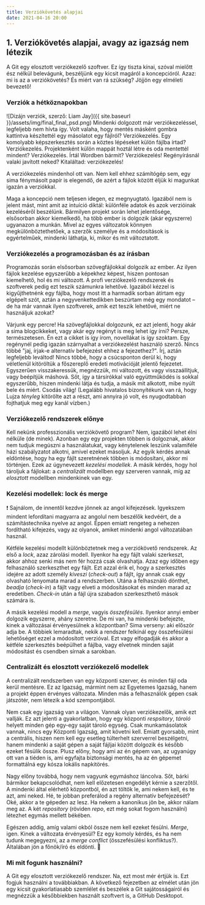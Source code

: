 ```yaml
---
title: Verziókövetés alapjai
date: 2021-04-16 20:00
---
```


## 1. Verziókövetés alapjai, avagy az igazság nem létezik

A Git egy elosztott verziókezelő szoftver. Ez így tiszta kínai, szóval mielőtt ész nélkül belevágunk, beszéljünk egy kicsit magáról a koncepcióról. Azaz: mi is az a verziókövetés? És miért van rá szükség? Jöjjön egy elméleti bevezető!


### Verziók a hétköznapokban

![Dizájn verziók, szerző: Liam Jay]({{ site.baseurl }}/assets/img/final_final_psd.png)
Mindenki dolgozott már verziókezeléssel, legfeljebb nem hívta így. Volt valaha, hogy mentés másként gombra kattintva készítettél egy másolatot egy fájlról? Verziókezelés. Egy komolyabb képszerkesztés során a köztes lépéseket külön fájlba írtad? Verziókezelés. Projektenként külön mappát hoztál létre és oda mentettél mindent? Verziókezelés. Írtál Wordben bármit? Verziókezelés! Regényírásnál valaki javított neked? Kitaláltad: verziókezelés!

A verziókezelés mindenhol ott van. Nem kell ehhez számítógép sem, egy sima fénymásolt papír is elegendő, de azért a fájlok között éljük ki magunkat igazán a verziókkal.

Maga a koncepció nem teljesen idegen, ez megnyugtató. Igazából nem is jelent mást, mint amit az intuíció diktál: különféle adatok és azok verzióinak kezeléséről beszélünk. Bármilyen projekt során lehet jelentősége, elsősorban akkor kiemelkedő, ha több ember is dolgozik (akár egyszerre) ugyanazon a munkán. Mivel az egyes változatok könnyen megkülönböztethetőek, a szerzők személye és a módosítások is egyértelműek, mindenki láthatja, ki, mikor és mit változtatott.


### Verziókezelés a programozásban és az írásban

Programozás során elsősorban szövegfájlokkal dolgozik az ember. Az ilyen fájlok kezelése egyszerűbb a képekhez képest, hiszen pontosan kiemelhető, hol és mi változott. A profi verziókezelő rendszerek és szoftverek pedig ezt teszik számunkra lehetővé. Igazából kézzel is kigyűjthetnénk egy fájlba, hogy most itt a harmadik sorban átírtam egy elgépelt szót, aztán a negyvenkettedikben beszúrtam még egy mondatot &ndash; de ha már vannak ilyen szoftverek, amik ezt teszik lehetővé, miért ne használjuk azokat?

Várjunk egy percre! Ha szövegfájlokkal dolgozunk, ez azt jelenti, hogy akár a sima blogcikkeket, vagy akár egy regényt is meg lehet így írni? Persze, természetesen. Én ezt a cikket is így írom, novellákat is így szoktam. Egy regénynél pedig igazán szárnyalhat a verziókezelést használó szerző. Nincs többé "jaj, írjak-e alternatív befejezést ehhez a fejezethez?". Írj, aztán legfeljebb leváltod! Nincs többé, hogy a csúcsponton derül ki, hogy véletlenül kitöröltük a főszereplő eredeti motivációját jelentő fejezetet. Egyszerűen visszakeressük, megnézzük, mi változott, és vagy visszaállítjuk, vagy beépítjük máshová. Sőt, így a társírókkal való együttműködés is sokkal egyszerűbb, hiszen mindenki látja és tudja, a másik mit alkotott, mibe nyúlt bele és miért. Csodás világ! (Legalább hivatalos bizonyítékunk van rá, hogy Lujza *tényleg* kitörölte azt a részt, ami annyira jó volt, és nyugodtabban fojthatjuk meg egy kanál vízben.)


### Verziókezelő rendszerek előnye

Kell nekünk professzionális verziókövető program? Nem, igazából lehet élni nélküle (de minek). Azonban egy egy projekten többen is dolgoznak, akkor nem tudjuk megúszni a használatukat, vagy kénytelenek leszünk valamiféle házi szabályzatot alkotni, amivel ezeket másoljuk. Az egyik kérdés annak eldöntése, hogy ha egy fájlt szeretnének többen is módosítani, akkor mi történjen. Ezek az úgynevezett *kezelési modellek*. A másik kérdés, hogy hol tároljuk a fájlokat: a *centralizált* modellben egy szerveren vannak, míg az *elosztott* modellben mindenkinek van egy.


### Kezelési modellek: lock és merge

❗ Sajnálom, de innentől kezdve jönnek az angol kifejezések. Igyekszem mindent lefordítani magyarra az angolul nem beszélők kedvéért, de a számítástechnika nyelve az angol. Éppen emiatt rengeteg a nehezen fordítható kifejezés, vagy az olyanok, amiket mindenki angol változatában használ.

Kétféle kezelési modellt különböztetnek meg a verziókövető rendszerek. Az első a *lock*, azaz zárolási modell. Ilyenkor ha egy fájlt valaki szerkeszt, akkor ahhoz senki más nem fér hozzá csak olvashatja. Azaz egy időben egy felhasználó szerkeszthet egy fájlt. Ezt azzal érik el, hogy a szerkesztés idejére az adott személy *kiveszi* (*check-out*) a fájlt, így annak csak egy olvasható lenyomata marad a rendszerben. Utána a felhasználó dönthet, *beadja* (*check-in*) a fájlt vagy elveti a módosításokat és minden marad az eredetiben. *Check-in* után a fájl újra szabadon szerkeszthető mások számára is.

A másik kezelési modell a *merge*, vagyis *összefésülés*. Ilyenkor annyi ember dolgozik egyszerre, ahány szeretne. De mi van, ha mindenki befejezte, kinek a változásai érvényesülnek a központban? Sima verseny: aki először adja be. A többiek lemaradtak, nekik a rendszer felkínál egy összefésülési lehetőséget ezzel a módosított verzióval. Ezt vagy elfogadják és akkor a kétféle szerkesztés beépülhet a fájlba, vagy elvetnek minden saját módosítást és csendben sírnak a sarokban.


### Centralizált és elosztott verziókezelő modellek

A centralizált rendszerben van egy központi szerver, és minden fájl oda kerül mentésre. Ez az Igazság, mármint nem az Egyetemes Igazság, hanem a projekt éppen érvényes változata. Minden más a felhasználók gépen csak játszótér, nem létezik a kód szempontjából.

Nem csak egy igazság van a világon. Vannak olyan verziókezelők, amik ezt vallják. Ez azt jelenti a gyakorlatban, hogy egy központi *respsitory*, *tároló* helyett minden gép egy-egy saját tároló egység. Csak munkamásolatok vannak, nincs egy Központi Igazság, amit követni kell. Emiatt gyorsabb, mint a centrális, hiszen nem kell egy esetleg túlterhelt szerverrel beszélgetni, hanem mindenki a saját gépen a saját fájljai között dolgozik és később ezeket fésülik össze. Plusz előny, hogy ami az én gépem van, az ugyanúgy ott van a tiéden is, ami egyfajta biztonsági mentés, ha az én gépemet formattálná egy kósza lokális napkitörés.

Nagy előny továbbá, hogy nem vagyunk egymáshoz láncolva. Sőt, bárki bármikor bekapcsolódhat, nem kell előzetesen engedélyt kérnie a szerzőtől. A mindenki által elérhető központból, én azt töltök le, ami nekem kell, és te azt, ami neked. Hé, te jobban preferálod a regény alternatív befejezését? Oké, akkor a te gépeden az lesz. Ha nekem a kanonikus jön be, akkor nálam meg az. A két *repository* (röviden *repo*, ezt még sokat fogom használni) létezhet egymás mellett békében. 

Egészen addig, amíg valami okból össze nem kell ezeket fésülni. *Merge*, igen. Kinek a változata érvényesül? Ez egy komoly kérdés, és ha nem tudunk megegyezni, az a *merge conflict* (összefésülési konfliktus?). Általában jön a főnök/író és eldönti. 🙂


### Mi mit fogunk használni?

A Git egy elosztott verziókezelő rendszer. Na, ezt most mér értjük is. Ezt fogjuk használni a továbbiakban. A következő fejezetben az elmélet után jön egy kicsit gyakorlatiasabb szemlélet és beszélek a Git sajátosságairól és megnézzük a későbbiekben használt szoftvert is, a GitHub Desktopot.